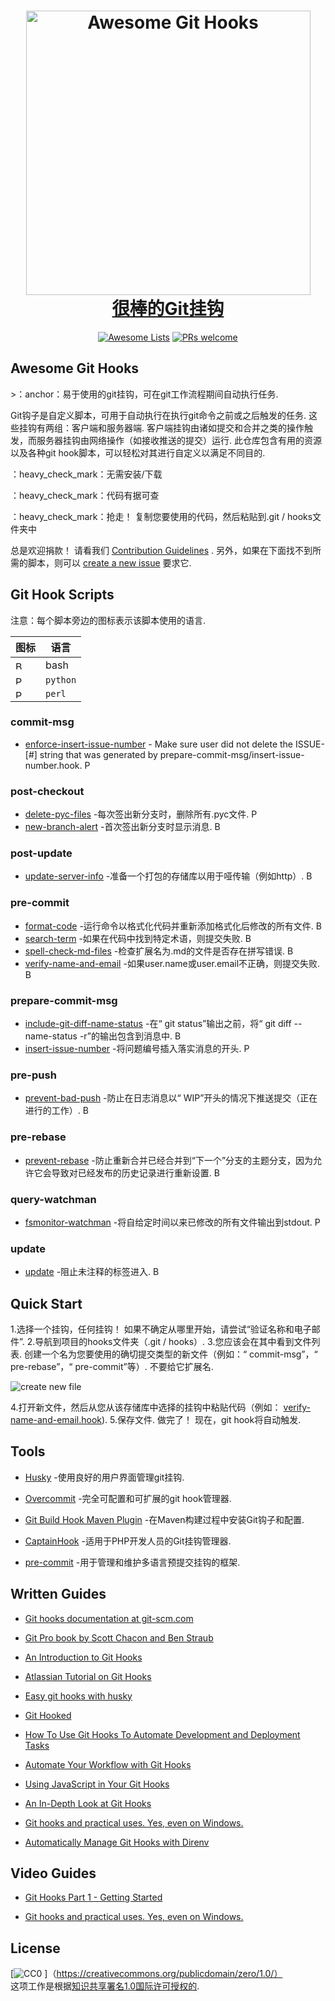 <div class="github-widget" data-repo="compscilauren/awesome-git-hooks"></div>
<script async src="https://pagead2.googlesyndication.com/pagead/js/adsbygoogle.js"></script><ins class="adsbygoogle" style="display:block" data-ad-client="ca-pub-6890694312814945" data-ad-slot="5473692530" data-ad-format="auto"  data-full-width-responsive="true"></ins><script>(adsbygoogle = window.adsbygoogle || []).push({});</script>
<h1 align="center">
  <a href="https://git-scm.com/">
  <img width="455" src="https://raw.githubusercontent.com/compscilauren/awesome-git-hooks/master/git-logo.png" alt="Awesome Git Hooks"><br>很棒的Git挂钩
</h1>

<p align="center">
  <a href="https://awesome.re"><img src="https://awesome.re/badge-flat2.svg" alt="Awesome Lists"></a>
  <a href="https://raw.githubusercontent.com/CompSciLauren/awesome-git-hooks/master/CONTRIBUTING.md"><img src="https://img.shields.io/badge/PRs-welcome-brightgreen.svg?style=flat-square" alt="PRs welcome"></a>
</p>

## Awesome Git Hooks

&gt;：anchor：易于使用的git挂钩，可在git工作流程期间自动执行任务.

 Git钩子是自定义脚本，可用于自动执行在执行git命令之前或之后触发的任务. 这些挂钩有两组：客户端和服务器端. 客户端挂钩由诸如提交和合并之类的操作触发，而服务器挂钩由网络操作（如接收推送的提交）运行. 此仓库包含有用的资源以及各种git hook脚本，可以轻松对其进行自定义以满足不同目的.

：heavy_check_mark：无需安装/下载

：heavy_check_mark：代码有据可查

 ：heavy_check_mark：抢走！ 复制您要使用的代码，然后粘贴到.git / hooks文件夹中

总是欢迎捐款！ 请看我们 [Contribution Guidelines](https://github.com/compscilauren/awesome-git-hooks/blob/master/CONTRIBUTING.md) . 另外，如果在下面找不到所需的脚本，则可以 [create a new issue](https://github.com/CompSciLauren/awesome-git-hooks/issues/new?assignees=&labels=enhancement&template=new-git-hook-script-request.md&title=) 要求它.



## Git Hook Scripts

注意：每个脚本旁边的图标表示该脚本使用的语言.

 | 图标| 语言|
| -------------------------------------------------------- | -------- |
| <img width="14" src="https://raw.githubusercontent.com/compscilauren/awesome-git-hooks/master/bash-icon.png" alt="Bash Icon">      |  bash |
| <img width="14" src="https://raw.githubusercontent.com/compscilauren/awesome-git-hooks/master/python-icon.png" alt="Python Icon">  |  `python` |
| <img width="14" src="https://raw.githubusercontent.com/compscilauren/awesome-git-hooks/master/perl-icon.png" alt="Perl Icon">      |  `perl` |

### commit-msg

- [enforce-insert-issue-number](https://github.com/CompSciLauren/awesome-git-hooks/blob/master/commit-msg-hooks/enforce-insert-issue-number.hook) - Make sure user did not delete the ISSUE-\[#] string that was generated by prepare-commit-msg/insert-issue-number.hook. <img width="14" src="https://raw.githubusercontent.com/compscilauren/awesome-git-hooks/master/python-icon.png" alt="Python Icon">

### post-checkout

- [delete-pyc-files](https://github.com/CompSciLauren/awesome-git-hooks/blob/master/post-checkout-hooks/delete-pyc-files.hook) -每次签出新分支时，删除所有.pyc文件. <img width="14" src="https://raw.githubusercontent.com/compscilauren/awesome-git-hooks/master/python-icon.png" alt="Python Icon">
- [new-branch-alert](https://github.com/CompSciLauren/awesome-git-hooks/blob/master/post-checkout-hooks/new-branch-alert.hook) -首次签出新分支时显示消息. <img width="14" src="https://raw.githubusercontent.com/compscilauren/awesome-git-hooks/master/bash-icon.png" alt="Bash Icon">

### post-update

- [update-server-info](https://github.com/CompSciLauren/awesome-git-hooks/blob/master/post-update-hooks/update-server-info.hook) -准备一个打包的存储库以用于哑传输（例如http）. <img width="14" src="https://raw.githubusercontent.com/compscilauren/awesome-git-hooks/master/bash-icon.png" alt="Bash Icon">

### pre-commit

- [format-code](https://github.com/CompSciLauren/awesome-git-hooks/blob/master/pre-commit-hooks/format-code.hook) -运行命令以格式化代码并重新添加格式化后修改的所有文件. <img width="14" src="https://raw.githubusercontent.com/compscilauren/awesome-git-hooks/master/bash-icon.png" alt="Bash Icon">
- [search-term](https://github.com/CompSciLauren/awesome-git-hooks/blob/master/pre-commit-hooks/search-term.hook) -如果在代码中找到特定术语，则提交失败. <img width="14" src="https://raw.githubusercontent.com/compscilauren/awesome-git-hooks/master/bash-icon.png" alt="Bash Icon">
- [spell-check-md-files](https://github.com/CompSciLauren/awesome-git-hooks/blob/master/pre-commit-hooks/spell-check-md-files.hook) -检查扩展名为.md的文件是否存在拼写错误. <img width="14" src="https://raw.githubusercontent.com/compscilauren/awesome-git-hooks/master/bash-icon.png" alt="Bash Icon">
- [verify-name-and-email](https://github.com/CompSciLauren/awesome-git-hooks/blob/master/pre-commit-hooks/verify-name-and-email.hook) -如果user.name或user.email不正确，则提交失败. <img width="14" src="https://raw.githubusercontent.com/compscilauren/awesome-git-hooks/master/bash-icon.png" alt="Bash Icon">

### prepare-commit-msg

- [include-git-diff-name-status](https://github.com/CompSciLauren/awesome-git-hooks/blob/master/prepare-commit-msg-hooks/include-git-diff-name-status.hook) -在“ git status”输出之前，将“ git diff --name-status -r”的输出包含到消息中. <img width="14" src="https://raw.githubusercontent.com/compscilauren/awesome-git-hooks/master/bash-icon.png" alt="Bash Icon">
- [insert-issue-number](https://github.com/CompSciLauren/awesome-git-hooks/blob/master/prepare-commit-msg-hooks/insert-issue-number.hook) -将问题编号插入落实消息的开头. <img width="14" src="https://raw.githubusercontent.com/compscilauren/awesome-git-hooks/master/python-icon.png" alt="Python Icon">

### pre-push

- [prevent-bad-push](https://github.com/CompSciLauren/awesome-git-hooks/blob/master/pre-push-hooks/prevent-bad-push.hook) -防止在日志消息以“ WIP”开头的情况下推送提交（正在进行的工作）. <img width="14" src="https://raw.githubusercontent.com/compscilauren/awesome-git-hooks/master/bash-icon.png" alt="Bash Icon">

### pre-rebase

- [prevent-rebase](https://github.com/CompSciLauren/awesome-git-hooks/blob/master/pre-rebase-hooks/prevent-rebase.hook) -防止重新合并已经合并到“下一个”分支的主题分支，因为允许它会导致对已经发布的历史记录进行重新设置. <img width="14" src="https://raw.githubusercontent.com/compscilauren/awesome-git-hooks/master/bash-icon.png" alt="Bash Icon">

### query-watchman

- [fsmonitor-watchman](https://github.com/CompSciLauren/awesome-git-hooks/blob/master/query-watchman-hooks/fsmonitor-watchman.hook) -将自给定时间以来已修改的所有文件输出到stdout. <img width="14" src="https://raw.githubusercontent.com/compscilauren/awesome-git-hooks/master/perl-icon.png" alt="Perl Icon">

### update

- [update](https://github.com/CompSciLauren/awesome-git-hooks/blob/master/update-hooks/prevent-unannotated-tags.hook) -阻止未注释的标签进入. <img width="14" src="https://raw.githubusercontent.com/compscilauren/awesome-git-hooks/master/bash-icon.png" alt="Bash Icon">

## Quick Start

 1.选择一个挂钩，任何挂钩！ 如果不确定从哪里开始，请尝试“验证名称和电子邮件”.
2.导航到项目的hooks文件夹（.git / hooks）.
 3.您应该会在其中看到文件列表. 创建一个名为您要使用的确切提交类型的新文件（例如：“ commit-msg”，“ pre-rebase”，“ pre-commit”等）. 不要给它扩展名.

![create new file](https://raw.githubusercontent.com/compscilauren/awesome-git-hooks/master/create-new-file.gif)

4.打开新文件，然后从您从该存储库中选择的挂钩中粘贴代码（例如： [verify-name-and-email.hook](https://github.com/CompSciLauren/git-hooks/blob/master/pre-commit-hooks/verify-name-and-email.hook)).
 5.保存文件. 做完了！ 现在，git hook将自动触发.

## Tools

- [Husky](https://github.com/typicode/husky) -使用良好的用户界面管理git挂钩.

- [Overcommit](https://github.com/sds/overcommit) -完全可配置和可扩展的git hook管理器.

- [Git Build Hook Maven Plugin](https://github.com/rudikershaw/git-build-hook) -在Maven构建过程中安装Git钩子和配置.

- [CaptainHook](https://github.com/CaptainHookPhp/captainhook) -适用于PHP开发人员的Git挂钩管理器.

- [pre-commit](https://github.com/pre-commit/pre-commit) -用于管理和维护多语言预提交挂钩的框架.

## Written Guides

- [Git hooks documentation at git-scm.com](https://git-scm.com/docs/githooks)

- [Git Pro book by Scott Chacon and Ben Straub](https://git-scm.com/book/en/v2)

- [An Introduction to Git Hooks](https://www.sitepoint.com/introduction-git-hooks/)

- [Atlassian Tutorial on Git Hooks](https://www.atlassian.com/ru/git/tutorials/git-hooks)

- [Easy git hooks with husky](https://www.vojtechruzicka.com/githooks-husky/)

- [Git Hooked](https://www.javascriptjanuary.com/blog/git-hooked 'Git Hooked')

- [How To Use Git Hooks To Automate Development and Deployment Tasks](https://www.digitalocean.com/community/tutorials/how-to-use-git-hooks-to-automate-development-and-deployment-tasks)

- [Automate Your Workflow with Git Hooks](https://hackernoon.com/automate-your-workflow-with-git-hooks-fef5d9b2a58c)

- [Using JavaScript in Your Git Hooks](https://medium.com/@Sergeon/using-javascript-in-your-git-hooks-f0ce09477334 'Using JavaScript in Your Git Hooks')

- [An In-Depth Look at Git Hooks](https://dzone.com/articles/an-in-depth-look-at-git-hooks)

- [Git hooks and practical uses. Yes, even on Windows.](https://www.tygertec.com/git-hooks-practical-uses-windows/)

- [Automatically Manage Git Hooks with Direnv](https://knpw.rs/blog/direnv-git-hooks)

## Video Guides

- [Git Hooks Part 1 - Getting Started](https://www.youtube.com/watch?v=aB3eq52sZSU)

- [Git hooks and practical uses. Yes, even on Windows.](http://www.youtube.com/watch?feature=player_embedded&v=fMYv6-SZsSo&t=140s)

## License

[![CC0](http://mirrors.creativecommons.org/presskit/buttons/88x31/svg/cc-zero.svg) ]（https://creativecommons.org/publicdomain/zero/1.0/）<br /> 这项工作是根据<a rel="license" href="http://creativecommons.org/licenses/by/1.0/">知识共享署名1.0国际许可授权的</a>.
